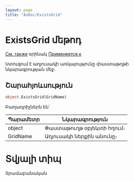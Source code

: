 ```yaml
---
layout: page
title: "AsDoc/ExistsGrid"
---
```



# ExistsGrid մեթոդ

[См. также](../Asdoc.md) օրինակ [Применяется к](../Asdoc.md)

Ստուգում է աղյուսակի  առկայությունը փաստաթղթի նկարագրության մեջ։ 


## Շարահյոևսություն

``` vb
object.ExistsGrid(GridName)  
```

Բաղադրիչներն են՝ 


| Պարամետր | Նկարագրություն |
|--|--|
| object | Փաստաթուղթ օբյեկտի հղում։|
| GridName | Աղյուսակի ներքին անունը։ |


# Տվյալի տիպ

Տրամաբանական
